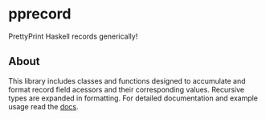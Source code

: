 # pprecord
PrettyPrint Haskell records generically!

## About
This library includes classes and functions designed to accumulate and format
record field acessors and their corresponding values. Recursive types are
expanded in formatting. For detailed documentation
and example usage read the [docs](https://paroxayte.github.io/pprecord/Text-Record-PrettyPrint.html).
